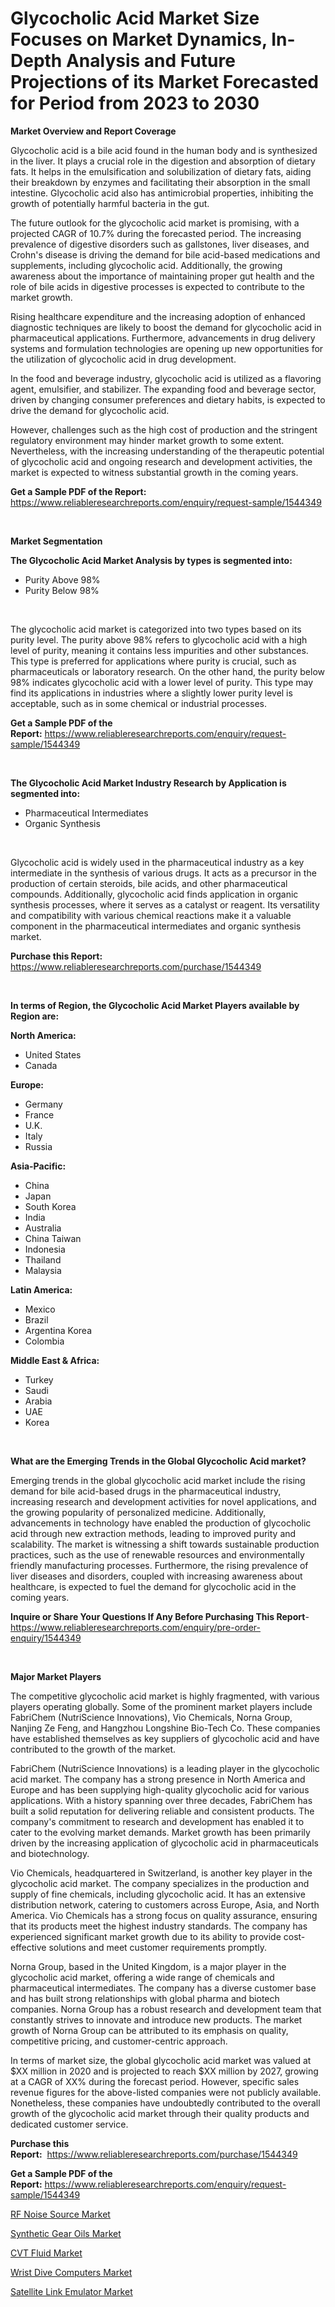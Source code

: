 <p><h1>Glycocholic Acid Market Size Focuses on Market Dynamics, In-Depth Analysis and Future Projections of its Market Forecasted for Period from 2023 to 2030</h1></p><p><strong>Market Overview and Report Coverage</strong></p>
<p><p>Glycocholic acid is a bile acid found in the human body and is synthesized in the liver. It plays a crucial role in the digestion and absorption of dietary fats. It helps in the emulsification and solubilization of dietary fats, aiding their breakdown by enzymes and facilitating their absorption in the small intestine. Glycocholic acid also has antimicrobial properties, inhibiting the growth of potentially harmful bacteria in the gut.</p><p>The future outlook for the glycocholic acid market is promising, with a projected CAGR of 10.7% during the forecasted period. The increasing prevalence of digestive disorders such as gallstones, liver diseases, and Crohn's disease is driving the demand for bile acid-based medications and supplements, including glycocholic acid. Additionally, the growing awareness about the importance of maintaining proper gut health and the role of bile acids in digestive processes is expected to contribute to the market growth.</p><p>Rising healthcare expenditure and the increasing adoption of enhanced diagnostic techniques are likely to boost the demand for glycocholic acid in pharmaceutical applications. Furthermore, advancements in drug delivery systems and formulation technologies are opening up new opportunities for the utilization of glycocholic acid in drug development.</p><p>In the food and beverage industry, glycocholic acid is utilized as a flavoring agent, emulsifier, and stabilizer. The expanding food and beverage sector, driven by changing consumer preferences and dietary habits, is expected to drive the demand for glycocholic acid.</p><p>However, challenges such as the high cost of production and the stringent regulatory environment may hinder market growth to some extent. Nevertheless, with the increasing understanding of the therapeutic potential of glycocholic acid and ongoing research and development activities, the market is expected to witness substantial growth in the coming years.</p></p>
<p><strong>Get a Sample PDF of the Report:</strong> <a href="https://www.reliableresearchreports.com/enquiry/request-sample/1544349">https://www.reliableresearchreports.com/enquiry/request-sample/1544349</a></p>
<p>&nbsp;</p>
<p><strong>Market Segmentation</strong></p>
<p><strong>The Glycocholic Acid Market Analysis by types is segmented into:</strong></p>
<p><ul><li>Purity Above 98%</li><li>Purity Below 98%</li></ul></p>
<p>&nbsp;</p>
<p><p>The glycocholic acid market is categorized into two types based on its purity level. The purity above 98% refers to glycocholic acid with a high level of purity, meaning it contains less impurities and other substances. This type is preferred for applications where purity is crucial, such as pharmaceuticals or laboratory research. On the other hand, the purity below 98% indicates glycocholic acid with a lower level of purity. This type may find its applications in industries where a slightly lower purity level is acceptable, such as in some chemical or industrial processes.</p></p>
<p><strong>Get a Sample PDF of the Report:</strong>&nbsp;<a href="https://www.reliableresearchreports.com/enquiry/request-sample/1544349">https://www.reliableresearchreports.com/enquiry/request-sample/1544349</a></p>
<p>&nbsp;</p>
<p><strong>The Glycocholic Acid Market Industry Research by Application is segmented into:</strong></p>
<p><ul><li>Pharmaceutical Intermediates</li><li>Organic Synthesis</li></ul></p>
<p>&nbsp;</p>
<p><p>Glycocholic acid is widely used in the pharmaceutical industry as a key intermediate in the synthesis of various drugs. It acts as a precursor in the production of certain steroids, bile acids, and other pharmaceutical compounds. Additionally, glycocholic acid finds application in organic synthesis processes, where it serves as a catalyst or reagent. Its versatility and compatibility with various chemical reactions make it a valuable component in the pharmaceutical intermediates and organic synthesis market.</p></p>
<p><strong>Purchase this Report:</strong>&nbsp; <a href="https://www.reliableresearchreports.com/purchase/1544349">https://www.reliableresearchreports.com/purchase/1544349</a></p>
<p>&nbsp;</p>
<p><strong>In terms of Region, the Glycocholic Acid Market Players available by Region are:</strong></p>
<p>
    <p> <strong> North America: </strong>
        <ul>
            <li>United States</li>
            <li>Canada</li>
        </ul>
        </p> 
    <p> <strong> Europe: </strong>
        <ul>
            <li>Germany</li>
            <li>France</li>
            <li>U.K.</li>
            <li>Italy</li>
            <li>Russia</li>
        </ul>
        </p> 
    <p> <strong> Asia-Pacific: </strong>
        <ul>
            <li>China</li>
            <li>Japan</li>
            <li>South Korea</li>
            <li>India</li>
            <li>Australia</li>
            <li>China Taiwan</li>
            <li>Indonesia</li>
            <li>Thailand</li>
            <li>Malaysia</li>
        </ul>
        </p> 
    <p> <strong> Latin America: </strong>
        <ul>
            <li>Mexico</li>
            <li>Brazil</li>
            <li>Argentina Korea</li>
            <li>Colombia</li>
        </ul>
        </p> 
    <p> <strong> Middle East & Africa: </strong>
        <ul>
            <li>Turkey</li>
            <li>Saudi</li>
            <li>Arabia</li>
            <li>UAE</li>
            <li>Korea</li>
        </ul>
    </p>
    </p>
<p>&nbsp;</p>
<p><strong>What are the Emerging Trends in the Global Glycocholic Acid market?</strong></p>
<p><p>Emerging trends in the global glycocholic acid market include the rising demand for bile acid-based drugs in the pharmaceutical industry, increasing research and development activities for novel applications, and the growing popularity of personalized medicine. Additionally, advancements in technology have enabled the production of glycocholic acid through new extraction methods, leading to improved purity and scalability. The market is witnessing a shift towards sustainable production practices, such as the use of renewable resources and environmentally friendly manufacturing processes. Furthermore, the rising prevalence of liver diseases and disorders, coupled with increasing awareness about healthcare, is expected to fuel the demand for glycocholic acid in the coming years.</p></p>
<p><strong>Inquire or Share Your Questions If Any Before Purchasing This Report</strong>- <a href="https://www.reliableresearchreports.com/enquiry/pre-order-enquiry/1544349">https://www.reliableresearchreports.com/enquiry/pre-order-enquiry/1544349</a></p>
<p>&nbsp;</p>
<p><strong>Major Market Players</strong></p>
<p><p>The competitive glycocholic acid market is highly fragmented, with various players operating globally. Some of the prominent market players include FabriChem (NutriScience Innovations), Vio Chemicals, Norna Group, Nanjing Ze Feng, and Hangzhou Longshine Bio-Tech Co. These companies have established themselves as key suppliers of glycocholic acid and have contributed to the growth of the market.</p><p>FabriChem (NutriScience Innovations) is a leading player in the glycocholic acid market. The company has a strong presence in North America and Europe and has been supplying high-quality glycocholic acid for various applications. With a history spanning over three decades, FabriChem has built a solid reputation for delivering reliable and consistent products. The company's commitment to research and development has enabled it to cater to the evolving market demands. Market growth has been primarily driven by the increasing application of glycocholic acid in pharmaceuticals and biotechnology.</p><p>Vio Chemicals, headquartered in Switzerland, is another key player in the glycocholic acid market. The company specializes in the production and supply of fine chemicals, including glycocholic acid. It has an extensive distribution network, catering to customers across Europe, Asia, and North America. Vio Chemicals has a strong focus on quality assurance, ensuring that its products meet the highest industry standards. The company has experienced significant market growth due to its ability to provide cost-effective solutions and meet customer requirements promptly.</p><p>Norna Group, based in the United Kingdom, is a major player in the glycocholic acid market, offering a wide range of chemicals and pharmaceutical intermediates. The company has a diverse customer base and has built strong relationships with global pharma and biotech companies. Norna Group has a robust research and development team that constantly strives to innovate and introduce new products. The market growth of Norna Group can be attributed to its emphasis on quality, competitive pricing, and customer-centric approach.</p><p>In terms of market size, the global glycocholic acid market was valued at $XX million in 2020 and is projected to reach $XX million by 2027, growing at a CAGR of XX% during the forecast period. However, specific sales revenue figures for the above-listed companies were not publicly available. Nonetheless, these companies have undoubtedly contributed to the overall growth of the glycocholic acid market through their quality products and dedicated customer service.</p></p>
<p><strong>Purchase this Report:</strong>&nbsp;&nbsp;<a href="https://www.reliableresearchreports.com/purchase/1544349">https://www.reliableresearchreports.com/purchase/1544349</a></p>
<p></p>
<p><strong>Get a Sample PDF of the Report:</strong>&nbsp;<a href="https://www.reliableresearchreports.com/enquiry/request-sample/1544349">https://www.reliableresearchreports.com/enquiry/request-sample/1544349</a></p>
<p><p><a href="https://medium.com/@andem140256/rf-noise-source-market-size-reveals-the-best-marketing-channels-in-global-industry-a8b0fd0d4d90">RF Noise Source Market</a></p><p><a href="https://github.com/FassouRP/Market-Research-Report-List-1/blob/main/synthetic-gear-oils-market.md">Synthetic Gear Oils Market</a></p><p><a href="https://github.com/ashepherd82/Market-Research-Report-List-1/blob/main/cvt-fluid-market.md">CVT Fluid Market</a></p><p><a href="https://medium.com/@landis15236/wrist-dive-computers-market-comprehensive-assessment-by-type-application-and-geography-008c39d9c8de">Wrist Dive Computers Market</a></p><p><a href="https://medium.com/@emiliomartelli542/satellite-link-emulator-market-insights-into-market-cagr-market-trends-and-growth-strategies-4bd7a160bc89">Satellite Link Emulator Market</a></p></p>
